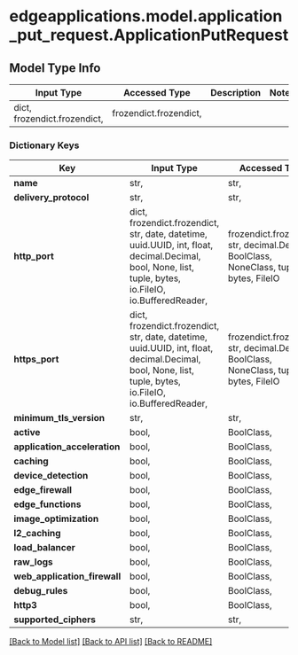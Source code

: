 # edgeapplications.model.application_put_request.ApplicationPutRequest

## Model Type Info
Input Type | Accessed Type | Description | Notes
------------ | ------------- | ------------- | -------------
dict, frozendict.frozendict,  | frozendict.frozendict,  |  | 

### Dictionary Keys
Key | Input Type | Accessed Type | Description | Notes
------------ | ------------- | ------------- | ------------- | -------------
**name** | str,  | str,  |  | 
**delivery_protocol** | str,  | str,  |  | [optional] 
**http_port** | dict, frozendict.frozendict, str, date, datetime, uuid.UUID, int, float, decimal.Decimal, bool, None, list, tuple, bytes, io.FileIO, io.BufferedReader,  | frozendict.frozendict, str, decimal.Decimal, BoolClass, NoneClass, tuple, bytes, FileIO |  | [optional] 
**https_port** | dict, frozendict.frozendict, str, date, datetime, uuid.UUID, int, float, decimal.Decimal, bool, None, list, tuple, bytes, io.FileIO, io.BufferedReader,  | frozendict.frozendict, str, decimal.Decimal, BoolClass, NoneClass, tuple, bytes, FileIO |  | [optional] 
**minimum_tls_version** | str,  | str,  |  | [optional] 
**active** | bool,  | BoolClass,  |  | [optional] 
**application_acceleration** | bool,  | BoolClass,  |  | [optional] 
**caching** | bool,  | BoolClass,  |  | [optional] 
**device_detection** | bool,  | BoolClass,  |  | [optional] 
**edge_firewall** | bool,  | BoolClass,  |  | [optional] 
**edge_functions** | bool,  | BoolClass,  |  | [optional] 
**image_optimization** | bool,  | BoolClass,  |  | [optional] 
**l2_caching** | bool,  | BoolClass,  |  | [optional] 
**load_balancer** | bool,  | BoolClass,  |  | [optional] 
**raw_logs** | bool,  | BoolClass,  |  | [optional] 
**web_application_firewall** | bool,  | BoolClass,  |  | [optional] 
**debug_rules** | bool,  | BoolClass,  |  | [optional] 
**http3** | bool,  | BoolClass,  |  | [optional] 
**supported_ciphers** | str,  | str,  |  | [optional] 

[[Back to Model list]](../../README.md#documentation-for-models) [[Back to API list]](../../README.md#documentation-for-api-endpoints) [[Back to README]](../../README.md)


